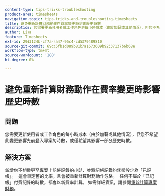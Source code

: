 ```yaml
---
content-type: tips-tricks-troubleshooting
product-area: timesheets
navigation-topic: tips-tricks-and-troubleshooting-timesheets
title: 避免重新計算財務動作在費率變更時影響歷史時數
description: 您需要更新使用者或工作角色的每小時成本（由於加薪或其他情況），但您不希望此變更影響先前登入專案的時數，或僅希望其影響一部分歷史時數。
author: Lisa
feature: Timesheets
exl-id: 29d3124b-cf7a-4a47-95c4-cd5379489810
source-git-commit: 69cd5fb1d089b81b7a1673609b92537137b6b68e
workflow-type: tm+mt
source-wordcount: '188'
ht-degree: 0%

---
```


# 避免重新計算財務動作在費率變更時影響歷史時數

## 問題

您需要更新使用者或工作角色的每小時成本（由於加薪或其他情況），但您不希望此變更影響先前登入專案的時數，或僅希望其影響一部分歷史時數。

## 解決方案

新增您不想變更至專案上記帳記錄的小時，並將記帳記錄的狀態設定為「已記帳」。  這會鎖定舊的比率，且會被重新計算財務動作忽略。  任何不屬於「已記帳」付費記錄的時數，都會以新費率計算。 如需詳細資訊，請參閱[重新計算專案財務](../../manage-work/projects/project-finances/recalculate-project-finances.md)。
